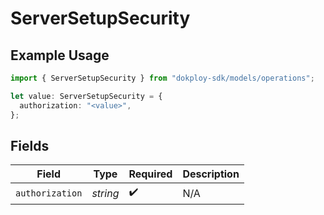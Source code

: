 # ServerSetupSecurity

## Example Usage

```typescript
import { ServerSetupSecurity } from "dokploy-sdk/models/operations";

let value: ServerSetupSecurity = {
  authorization: "<value>",
};
```

## Fields

| Field              | Type               | Required           | Description        |
| ------------------ | ------------------ | ------------------ | ------------------ |
| `authorization`    | *string*           | :heavy_check_mark: | N/A                |
